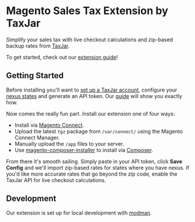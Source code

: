 # Magento Sales Tax Extension by TaxJar

Simplify your sales tax with live checkout calculations and zip-based backup rates from [TaxJar](http://www.taxjar.com).

To get started, check out our [extension guide](http://www.taxjar.com/guides/integrations/magento/)!

## Getting Started

Before installing you'll want to [set up a TaxJar account](https://app.taxjar.com/sign_up), configure your [nexus states](http://blog.taxjar.com/sales-tax-nexus-definition/) and generate an API token. Our [guide](http://www.taxjar.com/guides/integrations/magento/) will show you exactly how.

Now comes the really fun part. Install our extension one of four ways:

- Install via [Magento Connect](https://marketplace.magento.com/taxjar-taxjar-salestaxautomation.html).
- Upload the latest `tgz` package from `/var/connect/` using the Magento Connect Manager.
- Manually upload the `/app` files to your server.
- Use [magento-composer-installer](https://github.com/Cotya/magento-composer-installer) to install via [Composer](https://getcomposer.org).

From there it's smooth sailing. Simply paste in your API token, click **Save Config** and we'll import zip-based rates for states where you have nexus. If you'd like more accurate rates that go beyond the zip code, enable the TaxJar API for live checkout calculations.

## Development

Our extension is set up for local development with [modman](https://github.com/colinmollenhour/modman).
